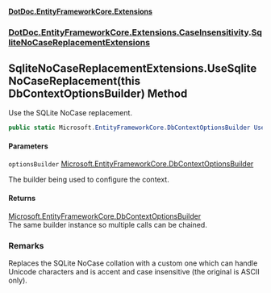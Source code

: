 #### [DotDoc\.EntityFrameworkCore\.Extensions](index.md 'index')
### [DotDoc\.EntityFrameworkCore\.Extensions\.CaseInsensitivity](DotDoc.EntityFrameworkCore.Extensions.CaseInsensitivity.md 'DotDoc\.EntityFrameworkCore\.Extensions\.CaseInsensitivity').[SqliteNoCaseReplacementExtensions](SqliteNoCaseReplacementExtensions.md 'DotDoc\.EntityFrameworkCore\.Extensions\.CaseInsensitivity\.SqliteNoCaseReplacementExtensions')

## SqliteNoCaseReplacementExtensions\.UseSqliteNoCaseReplacement\(this DbContextOptionsBuilder\) Method

Use the SQLite NoCase replacement\.

```csharp
public static Microsoft.EntityFrameworkCore.DbContextOptionsBuilder UseSqliteNoCaseReplacement(this Microsoft.EntityFrameworkCore.DbContextOptionsBuilder optionsBuilder);
```
#### Parameters

<a name='DotDoc.EntityFrameworkCore.Extensions.CaseInsensitivity.SqliteNoCaseReplacementExtensions.UseSqliteNoCaseReplacement(thisMicrosoft.EntityFrameworkCore.DbContextOptionsBuilder).optionsBuilder'></a>

`optionsBuilder` [Microsoft\.EntityFrameworkCore\.DbContextOptionsBuilder](https://learn.microsoft.com/en-us/dotnet/api/microsoft.entityframeworkcore.dbcontextoptionsbuilder 'Microsoft\.EntityFrameworkCore\.DbContextOptionsBuilder')

The builder being used to configure the context\.

#### Returns
[Microsoft\.EntityFrameworkCore\.DbContextOptionsBuilder](https://learn.microsoft.com/en-us/dotnet/api/microsoft.entityframeworkcore.dbcontextoptionsbuilder 'Microsoft\.EntityFrameworkCore\.DbContextOptionsBuilder')  
The same builder instance so multiple calls can be chained\.

### Remarks
Replaces the SQLite NoCase collation with a custom one which can handle Unicode
characters and is accent and case insensitive \(the original is ASCII only\)\.
